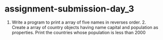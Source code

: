 # assignment-submission-day_3
1. Write a program to print a array of five names in reverses order.        2. Create a array of country objects having name capital and population as properties.  Print the countries whose population is less than 2000
